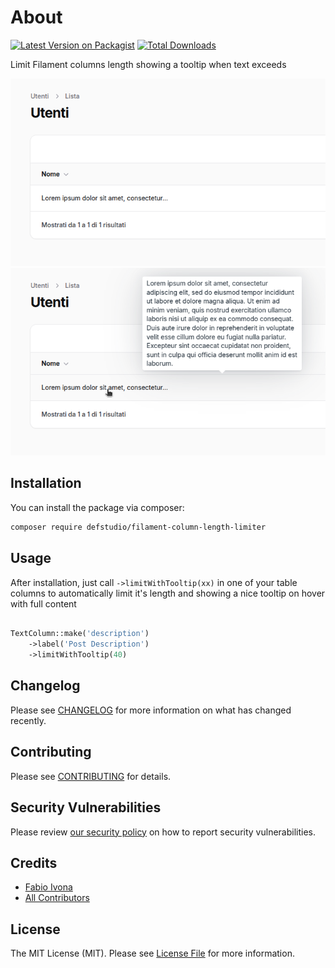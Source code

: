 # About

[![Latest Version on Packagist](https://img.shields.io/packagist/v/defstudio/filament-column-length-limiter.svg?style=flat-square)](https://packagist.org/packages/defstudio/filament-column-length-limiter)
[![Total Downloads](https://img.shields.io/packagist/dt/defstudio/filament-column-length-limiter.svg?style=flat-square)](https://packagist.org/packages/defstudio/filament-column-length-limiter)



Limit Filament columns length showing a tooltip when text exceeds

![Limited text](./img/limited.png) ![Tooltip on hover](./img/tooltip.png)

## Installation

You can install the package via composer:

```bash
composer require defstudio/filament-column-length-limiter
```

## Usage

After installation, just call `->limitWithTooltip(xx)` in one of your table columns to automatically limit it's length and showing a nice tooltip on hover with full content

```php

TextColumn::make('description')
    ->label('Post Description')
    ->limitWithTooltip(40)
```


## Changelog

Please see [CHANGELOG](CHANGELOG.md) for more information on what has changed recently.

## Contributing

Please see [CONTRIBUTING](.github/CONTRIBUTING.md) for details.

## Security Vulnerabilities

Please review [our security policy](../../security/policy) on how to report security vulnerabilities.

## Credits

- [Fabio Ivona](https://github.com/fabio-ivona)
- [All Contributors](../../contributors)

## License

The MIT License (MIT). Please see [License File](LICENSE.md) for more information.
